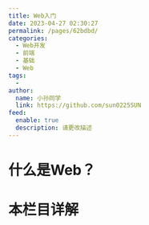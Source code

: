 ```yaml
---
title: Web入门
date: 2023-04-27 02:30:27
permalink: /pages/62bdbd/
categories:
  - Web开发
  - 前端
  - 基础
  - Web
tags:
  - 
author: 
  name: 小孙同学
  link: https://github.com/sun0225SUN
feed: 
  enable: true
  description: 请更改描述
---
```


# 什么是Web？

# 本栏目详解